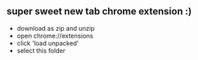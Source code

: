 ## super sweet new tab chrome extension :)

- download as zip and unzip
- open chrome://extensions
- click 'load unpacked'
- select this folder
